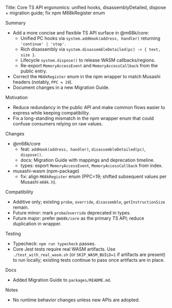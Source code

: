 Title: Core TS API ergonomics: unified hooks, disassemblyDetailed, dispose + migration guide; fix npm M68kRegister enum

Summary
- Add a more concise and flexible TS API surface in @m68k/core:
  - Unified PC hooks via `system.addHook(address, handler)` returning `'continue' | 'stop'`.
  - Rich disassembly via `system.disassembleDetailed(pc) -> { text, size }`.
  - Lifecycle `system.dispose()` to release WASM callbacks/regions.
  - Re-export `MemoryAccessEvent` and `MemoryAccessCallback` from the public entry.
- Correct the `M68kRegister` enum in the npm wrapper to match Musashi headers (notably, `PPC = 19`).
- Document changes in a new Migration Guide.

Motivation
- Reduce redundancy in the public API and make common flows easier to express while keeping compatibility.
- Fix a long-standing mismatch in the npm wrapper enum that could confuse consumers relying on raw values.

Changes
- @m68k/core
  - feat: `addHook(address, handler)`, `disassembleDetailed(pc)`, `dispose()`.
  - docs: Migration Guide with mappings and deprecation timeline.
  - types: export `MemoryAccessEvent`, `MemoryAccessCallback` from index.
- musashi-wasm (npm-package)
  - fix: align `M68kRegister` enum (PPC=19; shifted subsequent values per Musashi `m68k.h`).

Compatibility
- Additive only; existing `probe`, `override`, `disassemble`, `getInstructionSize` remain.
- Future minor: mark `probe`/`override` deprecated in types.
- Future major: prefer `@m68k/core` as the primary TS API; reduce duplication in wrapper.

Testing
- Typecheck: `npm run typecheck` passes.
- Core Jest tests require real WASM artifacts. Use `./test_with_real_wasm.sh` (or `SKIP_WASM_BUILD=1` if artifacts are present) to run locally; existing tests continue to pass once artifacts are in place.

Docs
- Added Migration Guide to `packages/README.md`.

Notes
- No runtime behavior changes unless new APIs are adopted.

